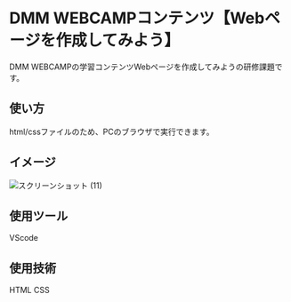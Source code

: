 # DMM WEBCAMPコンテンツ【Webページを作成してみよう】
DMM WEBCAMPの学習コンテンツWebページを作成してみようの研修課題です。

## 使い方
html/cssファイルのため、PCのブラウザで実行できます。

## イメージ
![スクリーンショット (11)](https://user-images.githubusercontent.com/86041660/147758426-1e94f887-6f31-4116-8930-c6c6274e91b4.png)

## 使用ツール
VScode

## 使用技術
HTML
CSS